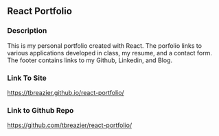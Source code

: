 ## React Portfolio

### Description

This is my personal portfolio created with React. The porfolio links to various applications developed in class, my resume, and a contact form. The footer contains links to my Github, Linkedin, and Blog.

### Link To Site
https://tbreazier.github.io/react-portfolio/

### Link to Github Repo
https://github.com/tbreazier/react-portfolio/